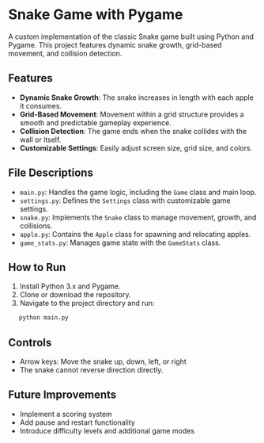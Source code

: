 # Snake Game with Pygame

A custom implementation of the classic Snake game built using Python and Pygame. This project features dynamic snake growth, grid-based movement, and collision detection.

## Features

- **Dynamic Snake Growth**: The snake increases in length with each apple it consumes.
- **Grid-Based Movement**: Movement within a grid structure provides a smooth and predictable gameplay experience.
- **Collision Detection**: The game ends when the snake collides with the wall or itself.
- **Customizable Settings**: Easily adjust screen size, grid size, and colors.

## File Descriptions

- `main.py`: Handles the game logic, including the `Game` class and main loop.
- `settings.py`: Defines the `Settings` class with customizable game settings.
- `snake.py`: Implements the `Snake` class to manage movement, growth, and collisions.
- `apple.py`: Contains the `Apple` class for spawning and relocating apples.
- `game_stats.py`: Manages game state with the `GameStats` class.


## How to Run

1. Install Python 3.x and Pygame.
2. Clone or download the repository.
3. Navigate to the project directory and run:

```bash
   python main.py
```

## Controls

* Arrow keys: Move the snake up, down, left, or right
* The snake cannot reverse direction directly.

## Future Improvements

* Implement a scoring system
* Add pause and restart functionality
* Introduce difficulty levels and additional game modes


